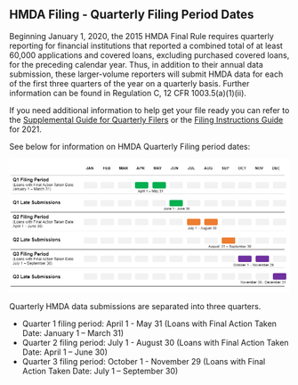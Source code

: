 ## HMDA Filing - Quarterly Filing Period Dates

Beginning January 1, 2020, the 2015 HMDA Final Rule requires quarterly reporting for financial institutions that reported a combined total of at least 60,000 applications and covered loans, excluding purchased covered loans, for the preceding calendar year. Thus, in addition to their annual data submission, these larger-volume reporters will submit HMDA data for each of the first three quarters of the year on a quarterly basis. Further information can be found in Regulation C, 12 CFR 1003.5(a)(1)(ii).

If you need additional information to help get your file ready you can refer to the [Supplemental Guide for Quarterly Filers](https://s3.amazonaws.com/cfpb-hmda-public/prod/help/supplemental-guide-for-quarterly-filers-2021.pdf) or the [Filing Instructions Guide](https://s3.amazonaws.com/cfpb-hmda-public/prod/help/2021-hmda-fig.pdf) for 2021.

See below for information on HMDA Quarterly Filing period dates:

![](https://raw.githubusercontent.com/cfpb/hmda-frontend/master/src/documentation/markdown/images/quarterly_filing_2021.png)

Quarterly HMDA data submissions are separated into three quarters.   

- Quarter 1 filing period: April 1 - May 31 (Loans with Final Action Taken Date: January 1 – March 31)
- Quarter 2 filing period: July 1 - August 30 (Loans with Final Action Taken Date: April 1 – June 30)
- Quarter 3 filing period: October 1 - November 29 (Loans with Final Action Taken Date: July 1 – September 30)
